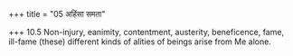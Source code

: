 +++
title = "05 अहिंसा समता"

+++
10.5 Non-injury, eanimity, contentment, austerity, beneficence, fame,
ill-fame (these) different kinds of alities of beings arise from Me
alone.
